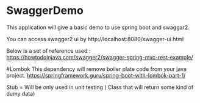# SwaggerDemo

This application will give a basic demo to use spring boot and swaggar2.

You can access swagger2 ui by http://localhost:8080/swagger-ui.html

Below is a set of reference used :
https://howtodoinjava.com/swagger2/swagger-spring-mvc-rest-example/

#Lombok
This dependency will remove boiler plate code from your java project.
https://springframework.guru/spring-boot-with-lombok-part-1/

Stub =  Will be only used in unit testing ( Class that will return some kind of dumy data)

